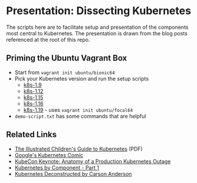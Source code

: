 # Presentation: Dissecting Kubernetes

The scripts here are to facilitate setup and presentation of the components
most central to Kubernetes. The presentation is drawn from the blog posts
referenced at the root of this repo.

## Priming the Ubuntu Vagrant Box

* Start from `vagrant init ubuntu/bionic64`
* Pick your Kubernetes version and run the setup scripts
  * [k8s-1.9](k8s-1.9/)
  * [k8s-1.12](k8s-1.12/)
  * [k8s-1.15](k8s-1.15/)
  * [k8s-1.16](k8s-1.16/)
  * [k8s-1.19](k8s-1.19/) - uses `vagrant init ubuntu/focal64`
* `demo-script.txt` has some commands that are helpful

## Related Links

* [The Illustrated Children's Guide to Kubernetes](https://cdn.chrisshort.net/The-Illustrated-Childrens-Guide-to-Kubernetes.pdf) (PDF)
* [Google's Kubernetes Comic](https://cloud.google.com/kubernetes-engine/kubernetes-comic/)
* [KubeCon Keynote: Anatomy of a Production Kubernetes Outage](https://www.youtube.com/watch?v=OUYTNywPk-s)
* [Kubernetes by Component - Part 1](https://sheppard.in/2018/kubernetes-by-component-part-1/)
* [Kubernetes Deconstructed by Carson Anderson](https://vimeo.com/245778144/4d1d597c5e)

